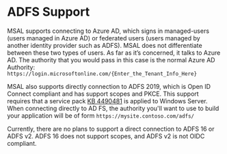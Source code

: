 # ADFS Support

MSAL supports connecting to Azure AD, which signs in managed-users (users managed in Azure AD) or federated users (users managed by another identity provider such as ADFS). MSAL does not differentiate between these two types of users. As far as it’s concerned, it talks to Azure AD. The authority that you would pass in this case is the normal Azure AD Authority: `https://login.microsoftonline.com/{Enter_the_Tenant_Info_Here}`

MSAL also supports directly connection to ADFS 2019, which is Open ID Connect compliant and has support scopes and PKCE. This support requires that a service pack [KB 4490481](https://support.microsoft.com/en-us/help/4490481/windows-10-update-kb4490481) is applied to Windows Server. When connecting directly to AD FS, the authority you'll want to use to build your application will be of form `https://mysite.contoso.com/adfs/`

Currently, there are no plans to support a direct connection to ADFS 16 or ADFS v2. ADFS 16 does not support scopes, and ADFS v2 is not OIDC compliant.
